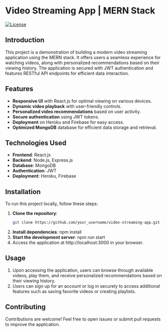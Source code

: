 # Video Streaming App | MERN Stack

[![License](https://img.shields.io/badge/license-MIT-blue.svg)](https://opensource.org/licenses/MIT)

**Introduction**
----------------

This project is a demonstration of building a modern video streaming application using the MERN stack. It offers users a seamless experience for watching videos, along with personalized recommendations based on their viewing history. The application is secured with JWT authentication and features RESTful API endpoints for efficient data interaction.

**Features**
------------

- **Responsive UI** with React.js for optimal viewing on various devices.
- **Dynamic video playback** with user-friendly controls.
- **Personalized video recommendations** based on user activity.
- **Secure authentication** using JWT tokens.
- **Deployment** on Heroku and Firebase for easy access.
- **Optimized MongoDB** database for efficient data storage and retrieval.

**Technologies Used**
----------------------

- **Frontend**: React.js
- **Backend**: Node.js, Express.js
- **Database**: MongoDB
- **Authentication**: JWT
- **Deployment**: Heroku, Firebase

**Installation**
----------------

To run this project locally, follow these steps:

1. **Clone the repository**:
   ```bash
   git clone https://github.com/your_username/video-streaming-app.git
2. **Install dependencies**:
   npm install
3. **Start the development server**:
   npm run start
4. Access the application at http://localhost:3000 in your browser.

**Usage**
-----------------

1.  Upon accessing the application, users can browse through available videos, play them, and receive personalized recommendations based on their viewing history.
2.  Users can sign up for an account or log in securely to access additional features such as saving favorite videos or creating playlists.

**Contributing**
-----------------

Contributions are welcome! Feel free to open issues or submit pull requests to improve the application.
